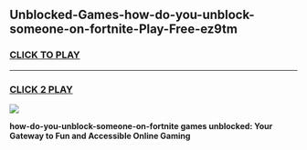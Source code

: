 
## Unblocked-Games-how-do-you-unblock-someone-on-fortnite-Play-Free-ez9tm
<h3>
<a href="https://premium76.site?title=how-do-you-unblock-someone-on-fortnite&ref=20M">CLICK TO PLAY</a></h3>
<hr>

<h3>
<a href="https://premium76.site?title=how-do-you-unblock-someone-on-fortnite&ref=20M">CLICK 2 PLAY</a>
  
</h3>

<a href="https://premium76.site?title=how-do-you-unblock-someone-on-fortnite&ref=19M"><img src="https://clearcache.store/games.png"></a>


**how-do-you-unblock-someone-on-fortnite games unblocked: Your Gateway to Fun and Accessible Online Gaming**
